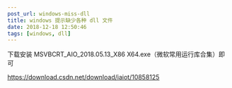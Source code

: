 ```yaml
---
post_url: windows-miss-dll
title: windows 提示缺少各种 dll 文件
date: 2018-12-18 12:50:46
tags: [windows, dll]
---
```

下载安装 MSVBCRT_AIO_2018.05.13_X86 X64.exe（微软常用运行库合集）即可

https://download.csdn.net/download/iaiot/10858125